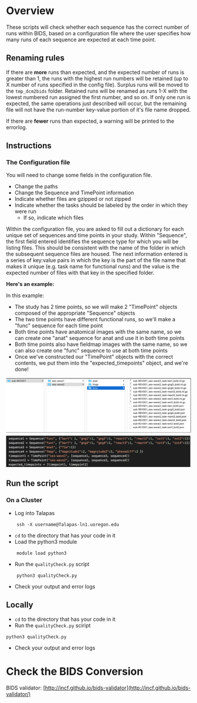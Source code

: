 # Overview

These scripts will check whether each sequence has the correct number of runs within BIDS, based on a configuration file where the user specifies how many runs of each sequence are expected at each time point.

## Renaming rules

If there are **more** runs than expected, and the expected number of runs is greater than 1, the runs with the highest run numbers will be retained (up to X number of runs specified in the config file). Surplus runs will be moved to the `tmp_dcm2bids` folder. Retained runs will be renamed as runs 1-X with the lowest numbered run assigned the first number, and so on. If only one run is expected, the same operations just described will occur, but the remaining file will not have the run-number key-value portion of it's file name dropped.

If there are **fewer** runs than expected, a warning will be printed to the errorlog.

## Instructions

### The Configuration file

You will need to change some fields in the configuration file.  

- Change the paths
- Change the Sequence and TimePoint information
- Indicate whether files are gzipped or not zipped
- Indicate whether the tasks should be labeled by the order in which they were run
  - If so, indicate which files

Within the configuration file, you are asked to fill out a dictionary for each unique set of sequences and time points in your study. Within "Sequence", the first field entered identifies the sequence type for which you will be listing files. This should be consistent with the name of the folder in which the subsequent sequence files are housed. The next information entered is a series of key:value pairs in which the key is the part of the file name that makes it unique (e.g. task name for functional runs) and the value is the expected number of files with that key in the specified folder.

**Here's an example:**

In this example:

- The study has 2 time points, so we will make 2 "TimePoint" objects composed of the appropriate "Sequence" objects
- The two time points have different functional runs, so we'll make a "func" sequence for each time point
- Both time points have anatomical images with the same name, so we can create one "anat" sequence for anat and use it in both time points
- Both time points also have fieldmap images with the same name, so we can also create one "func" sequence to use at both time points
- Once we've constructed our "TimePoint" objects with the correct contents, we put them into the "expected\_timepoints" object, and we're done!

![file_structure](./images/example_config.png)

## Run the script

### On a Cluster

- Log into Talapas
```
    ssh -X username@Talapas-ln1.uoregon.edu
```
- `cd` to the directory that has your code in it
- Load the python3 module
```
    module load python3
```
- Run the `qualityCheck.py` script

```
    python3 qualityCheck.py
```
- Check your output and error logs

## Locally

- `cd` to the directory that has your code in it
- Run the `qualityCheck.py` sciript
```
python3 qualityCheck.py
```
- Check your output and error logs

# Check the BIDS Conversion

BIDS validator: [http://incf.github.io/bids-validator](http://incf.github.io/bids-validator/)